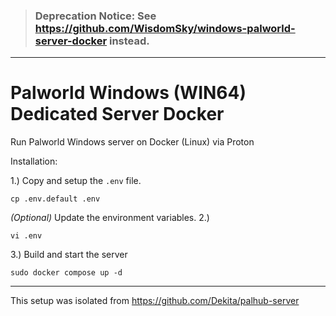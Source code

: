 > ### Deprecation Notice: See https://github.com/WisdomSky/windows-palworld-server-docker instead.

---

# Palworld Windows (WIN64) Dedicated Server Docker

Run Palworld Windows server on Docker (Linux) via Proton


Installation:

1.) Copy and setup the `.env` file.
```
cp .env.default .env
```

*(Optional)* Update the environment variables.
2.) 
```
vi .env
```

3.) Build and start the server
```
sudo docker compose up -d
```

---

This setup was isolated from https://github.com/Dekita/palhub-server
